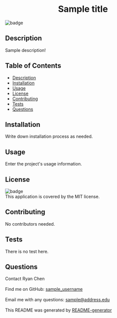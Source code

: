 
<h1 align="center">Sample title </h1>
  
![badge](https://img.shields.io/badge/license-MIT-brightgreen)<br />
## Description
 Sample description!
## Table of Contents
- [Description](#description)
- [Installation](#installation)
- [Usage](#usage)
- [License](#license)
- [Contributing](#contributing)
- [Tests](#tests)
- [Questions](#questions)
## Installation
 Write down installation process as needed.
## Usage
 Enter the project's usage information.
## License
![badge](https://img.shields.io/badge/license-MIT-brightgreen)
<br />
This application is covered by the MIT license. 
## Contributing
 No contributors needed.
## Tests
 There is no test here.
## Questions
 Contact Ryan Chen<br />
<br />
 Find me on GitHub: [sample_username](https://github.com/sample_username)<br />
<br />
 Email me with any questions: sample@address.edu<br /><br />
This README was generated by [README-generator](https://github.com/ryanchen0706/node)
    
